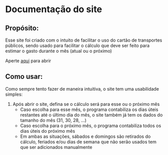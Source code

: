 <h1>Documentação do site</h1>
  <h2>Propósito:</h2>
    <p>Esse site foi criado com o intuito de facilitar o uso do cartão de transportes públicos, sendo usado para facilitar o cálculo que deve ser feito para estimar o gasto durante o mês (atual ou o próximo)</p>
    <p>Aperte <a href="https://gbarbosa06.github.io/JavaScript/gastoCartao/" target="_blank">aqui</a> para abrir</p>
  <h2>Como usar: </h2>
    <p>Como sempre tento fazer de maneira intuitiva, o site tem uma usabilidade simples: </p>
    <p>
      <ol>
        <li>Após abrir o site, defina se o cálculo será para esse ou o próximo mês <ul><li>Caso escolha para esse mês, o programa contabiliza os dias úteis restantes até o último dia do mês, o site também já tem os dados do tamanho do mês (31, 30, 28, ...)</li>       <li>Caso escolha para o próximo mês, o programa contabiliza todos os dias úteis do próximo mês</li>      <li>Em ambas as situações, sábados e domingos são retirados do cálculo, feriados e/ou dias de semana que não serão usados tem que ser adicionados manualmente</li></ul> </li>
      </ol>
    </p>
